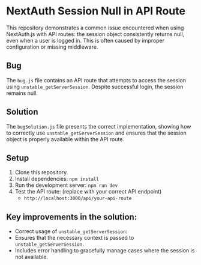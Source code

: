 # NextAuth Session Null in API Route

This repository demonstrates a common issue encountered when using NextAuth.js with API routes: the session object consistently returns null, even when a user is logged in. This is often caused by improper configuration or missing middleware.

## Bug
The `bug.js` file contains an API route that attempts to access the session using `unstable_getServerSession`. Despite successful login, the session remains null.

## Solution
The `bugSolution.js` file presents the correct implementation, showing how to correctly use `unstable_getServerSession` and ensures that the session object is properly available within the API route.

## Setup
1.  Clone this repository.
2.  Install dependencies: `npm install`
3.  Run the development server: `npm run dev`
4.  Test the API route: (replace with your correct API endpoint)
    - `http://localhost:3000/api/your-api-route`

## Key improvements in the solution:
- Correct usage of `unstable_getServerSession`:
- Ensures that the necessary context is passed to `unstable_getServerSession`.
- Includes error handling to gracefully manage cases where the session is not available.